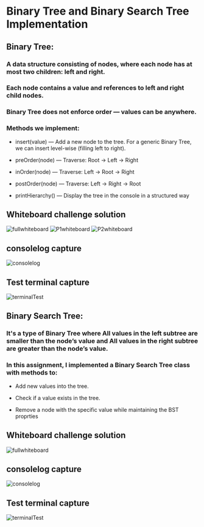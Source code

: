# Binary Tree and Binary Search Tree Implementation

## Binary Tree:

### A data structure consisting of nodes, where each node has at most two children: left and right.

### Each node contains a value and references to left and right child nodes.

### Binary Tree does not enforce order — values can be anywhere.


### Methods we implement:

- insert(value) — Add a new node to the tree. For a generic Binary Tree, we can insert level-wise (filling left to right).

- preOrder(node) — Traverse: Root → Left → Right

- inOrder(node) — Traverse: Left → Root → Right

- postOrder(node) — Traverse: Left → Right → Root

- printHierarchy() — Display the tree in the console in a structured way

## Whiteboard challenge solution
![fullwhiteboard](./docs/BinaryTree.JPG)
![P1whiteboard](./docs/P2binarytree.JPG)
![P2whiteboard](./docs/binarytreeP1.JPG)
## consolelog capture
![consolelog](./docs/btOutput.JPG)

## Test terminal capture
![terminalTest](./docs/testConsoleBT.JPG)

## Binary Search Tree:

### It's a type of Binary Tree where All values in the left subtree are smaller than the node’s value and All values in the right subtree are greater than the node’s value.

### In this assignment, I implemented a Binary Search Tree class with methods to:

- Add new values into the tree.

- Check if a value exists in the tree.

- Remove a node with the specific value while maintaining the BST proprties

## Whiteboard challenge solution
![fullwhiteboard](./docs/BSTwhiteboared.JPG)

## consolelog capture
![consolelog](./docs/BSToutput.JPG)

## Test terminal capture
![terminalTest](./docs/bstTest.JPG)